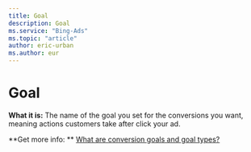 ```yaml
---
title: Goal
description: Goal
ms.service: "Bing-Ads"
ms.topic: "article"
author: eric-urban
ms.author: eur
---
```


# Goal

**What it is:**    The name of the goal you set for the conversions you want, meaning actions customers take after click your ad.

**Get more info: **    [What are conversion goals and goal types?](../hlp_BA_CONC_UETv2CTGoalType.md)


